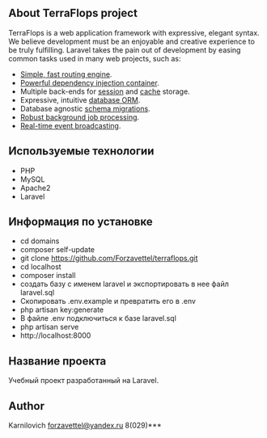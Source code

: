 ## About TerraFlops project

TerraFlops is a web application framework with expressive, elegant syntax. We believe development must be an enjoyable and creative experience to be truly fulfilling. Laravel takes the pain out of development by easing common tasks used in many web projects, such as:

- [Simple, fast routing engine](https://laravel.com/docs/routing).
- [Powerful dependency injection container](https://laravel.com/docs/container).
- Multiple back-ends for [session](https://laravel.com/docs/session) and [cache](https://laravel.com/docs/cache) storage.
- Expressive, intuitive [database ORM](https://laravel.com/docs/eloquent).
- Database agnostic [schema migrations](https://laravel.com/docs/migrations).
- [Robust background job processing](https://laravel.com/docs/queues).
- [Real-time event broadcasting](https://laravel.com/docs/broadcasting).

## Используемые технологии
- PHP
- MySQL
- Apache2
- Laravel

## Информация по установке
- cd domains
- composer self-update
- git clone https://github.com/Forzavettel/terraflops.git
- cd localhost
- composer install
- создать базу с именем laravel и экспортировать в нее файл laravel.sql
- Скопировать .env.example и превратить его в .env
- php artisan key:generate
- В файле .env подключиться к базе laravel.sql
- php artisan serve
- http://localhost:8000
## Название проекта
Учебный проект разработанный на Laravel.

## Author
Karnilovich
forzavettel@yandex.ru
8(029)***